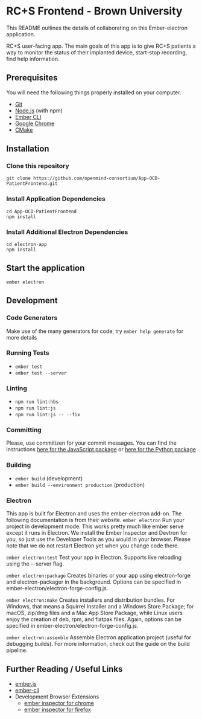 # RC+S Frontend - Brown University

This README outlines the details of collaborating on this Ember-electron application.

RC+S user-facing app. The main goals of this app is to give RC+S patients a way
to monitor the status of their implanted device, start-stop recording, find help information.

## Prerequisites

You will need the following things properly installed on your computer.

* [Git](https://git-scm.com/)
* [Node.js](https://nodejs.org/) (with npm)
* [Ember CLI](https://ember-cli.com/)
* [Google Chrome](https://google.com/chrome/)
* [CMake](https://cmake.org)

## Installation

### Clone this repository

```
git clone https://github.com/openmind-consortium/App-OCD-PatientFrontend.git
``` 

### Install Application Dependencies

```
cd App-OCD-PatientFrontend
npm install
```
### Install Additional Electron Dependencies

```
cd electron-app
npm install
```

## Start the application

```
ember electron
```

## Development

### Code Generators

Make use of the many generators for code, try `ember help generate` for more details

### Running Tests

* `ember test`
* `ember test --server`

### Linting

* `npm run lint:hbs`
* `npm run lint:js`
* `npm run lint:js -- --fix`

### Committing

Please, use commitizen for your commit messages. You can find the instructions [here for the JavaScript package](http://commitizen.github.io/cz-cli/) or [here for the Python package](https://pypi.org/project/commitizen/)

### Building

* `ember build` (development)
* `ember build --environment production` (production)

### Electron

This app is built for Electron and uses the ember-electron add-on. The following documentation is from their website.
`ember electron`
Run your project in development mode. This works pretty much like ember serve except it runs in Electron. We install the Ember Inspector and Devtron for you, so just use the Developer Tools as you would in your browser. Please note that we do not restart Electron yet when you change code there.

`ember electron:test`
Test your app in Electron. Supports live reloading using the --server flag.

`ember electron:package`
Creates binaries or your app using electron-forge and electron-packager in the background. Options can be specified in ember-electron/electron-forge-config.js.

`ember electron:make`
Creates installers and distribution bundles. For Windows, that means a Squirrel Installer and a Windows Store Package; for macOS, zip/dmg files and a Mac App Store Package, while Linux users enjoy the creation of deb, rpm, and flatpak files. Again, options can be specified in ember-electron/electron-forge-config.js.

`ember electron:assemble`
Assemble Electron application project (useful for debugging builds). For more information, check out the guide on the build pipeline.

## Further Reading / Useful Links

* [ember.js](https://emberjs.com/)
* [ember-cli](https://ember-cli.com/)
* Development Browser Extensions
  * [ember inspector for chrome](https://chrome.google.com/webstore/detail/ember-inspector/bmdblncegkenkacieihfhpjfppoconhi)
  * [ember inspector for firefox](https://addons.mozilla.org/en-US/firefox/addon/ember-inspector/)
